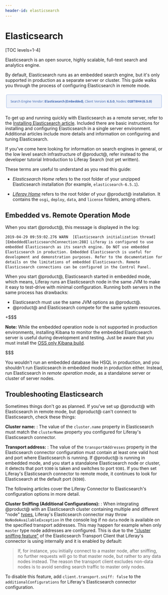 ```yaml
---
header-id: elasticsearch
---
```


# Elasticsearch

[TOC levels=1-4]

Elasticsearch is an open source, highly scalable, full-text search and
analytics engine.

By default, Elasticsearch runs as an embedded search engine, but it's only
supported in production as a separate server or cluster. This guide walks you
through the process of configuring Elasticsearch in remote mode.

![Figure 1: To see information about the currently connected search engine, go to _Control Panel &rarr; Configuration &rarr; Search_. ](../../../images/search-admin-engineinfo.png)

<!-- Uncomment this when we release the Solr adapter
If you'd rather use Solr, it's also supported. See the documentation on
[Installing Solr](discover/deployment/-/knowledge_base/7-1/installing-solr) 
if you're interested.
-->

To get up and running quickly with Elasticsearch as a remote server, refer to
the 
[Installing Elasticsearch article](/7-2/deploy/-/knowledge_base/deploy/installing-elasticsearch).
Included there are basic instructions for installing and configuring
Elasticsearch in a single server environment. Additional articles include more
details and information on configuring and tuning Elasticsearch. 

If you've come here looking for information on search engines in general, or
the low level search infrastructure of @product@, refer instead to the
developer tutorial Introduction to Liferay Search (not yet written).

These terms are useful to understand as you read this guide:

-  *Elasticsearch Home* refers to the root folder of your unzipped Elasticsearch
   installation (for example, `elasticsearch-6.5.1`). 

-  [*Liferay Home*](/7-2/deploy/-/knowledge_base/deploy/liferay-home)
   refers to the root folder of your @product@ installation. It contains the
   `osgi`, `deploy`, `data`, and `license` folders, among others.

## Embedded vs. Remote Operation Mode

When you start @product@, this message is displayed in the log: 

    2019-04-29 09:59:02.276 WARN  [Elasticsearch initialization thread][EmbeddedElasticsearchConnection:288] Liferay is configured to use embedded Elasticsearch as its search engine. Do NOT use embedded Elasticsearch in production. Embedded Elasticsearch is useful for development and demonstration purposes. Refer to the documentation for details on the limitations of embedded Elasticsearch. Remote Elasticsearch connections can be configured in the Control Panel.

When you start @product@, Elasticsearch started in embedded mode, which means,
Liferay runs an Elasticsearch node in the same JVM to make it easy to test-drive with
minimal configuration. Running both servers in the same process has drawbacks:

-  Elasticsearch must use the same JVM options as @product@.
-  @product@ and Elasticsearch compete for the same system resources. 

+$$$

**Note:** While the embedded operation node is not supported in production environments, installing
Kibana to monitor the embedded Elasticsearch server is useful during
development and testing. Just be aware that you must install the 
[OSS only Kibana build](https://www.elastic.co/downloads/kibana-oss).

$$$

You wouldn't run an embedded database like HSQL in production, and you shouldn't
run Elasticsearch in embedded mode in production either. Instead, run
Elasticsearch in *remote operation mode*, as a standalone server or cluster of
server nodes.

## Troubleshooting Elasticsearch

Sometimes things don't go as planned. If you've set up @product@ with
Elasticsearch in remote mode, but @product@ can't connect to Elasticsearch, check
these things:

**Cluster name:** 
: The value of the `cluster.name` property in Elasticsearch must match the
`clusterName` property you configured for Liferay's Elasticsearch connector.

**Transport address:** 
: The value of the `transportAddresses` property in the Elasticsearch connector configuration must
contain at least one valid host and port where Elasticsearch is running. If @product@ is running in
embedded mode, and you start a standalone Elasticsearch node or cluster, it
detects that port `9300` is taken and switches to port `9301`. If you then set
Liferay's Elasticsearch connector to remote mode, it continues to look for
Elasticsearch at the default port (`9300`).

The following articles cover the Liferay Connector to Elasticsearch's
configuration options in more detail.

**Cluster Sniffing (Additional Configurations):**
: When integrating @product@ with an Elasticsearch cluster containing multiple and different "node" [types](https://www.elastic.co/guide/en/elasticsearch/reference/6.5/modules-node.html#modules-node), Liferay's Elasticsearch connector may throw `NoNodeAvailableException` in the console log if no `data` node is available on the specified transport addresses. This may happen for example when only `master` type node addresses are configured. This is due to the ["cluster sniffing feature"](https://www.elastic.co/guide/en/elasticsearch/client/java-api/6.5/transport-client.html) of the Elasticsearch Transport Client that Liferay's connector is using internally and it is enabled by default:
   >If, for instance, you initially connect to a master node, after sniffing, no further requests will go to that master node, but rather to any data nodes instead. The reason the transport client excludes non-data nodes is to avoid sending search traffic to master only nodes.
   
To disable this feature, add `client.transport.sniff: false` to the `additionalConfigurations` for Liferay's Elasticsearch connector configuration.
